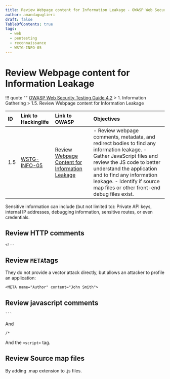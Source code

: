 ```yaml
---
title: Review Webpage content for Information Leakage - OWASP Web Security Testing Guide
author: amandaguglieri
draft: false
TableOfContents: true
tags:
  - web
  - pentesting
  - reconnaissance
  - WSTG-INFO-05
---
```


# Review Webpage content for Information Leakage

!!! quote ""
	[OWASP Web Security Testing Guide 4.2](web-security-testing-guide.md) > 1. Information Gathering > 1.5. Review Webpage content for Information Leakage

|ID|Link to Hackinglife|Link to OWASP|Objectives|
|:---|:---|:---|:---|
|1.5|[WSTG-INFO-05](WSTG-INFO-05.md)|[Review Webpage Content for Information Leakage](https://owasp.org/www-project-web-security-testing-guide/latest/4-Web_Application_Security_Testing/01-Information_Gathering/05-Review_Webpage_Content_for_Information_Leakage)|- Review webpage comments, metadata, and redirect bodies to find any information leakage.  - Gather JavaScript files and review the JS code to better understand the application and to find any information leakage.  - Identify if source map files or other front-end debug files exist.|


Sensitive information can include (but not limited to): Private API keys, internal IP addresses, debugging information, sensitive routes, or even credentials. 

## Review HTTP comments

```
<!--
```

## Review `META`tags

They do not provide a vector attack directly, but allows an attacker to profile an application:

```
<META name="Author" content="John Smith">
```


## Review javascript comments


````
```
````

And

```
/*
```

And the `<script>` tag.


## Review Source map files

By adding .map extension to .js files.

